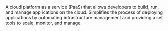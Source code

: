 A cloud platform as a service (PaaS) that allows developers to build, run, and manage applications on the cloud. Simplifies the process of deploying applications by automating infrastructure management and providing a set tools to scale, monitor, and manage.